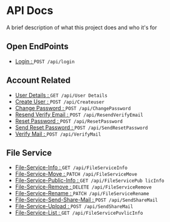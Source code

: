 
# API Docs

A brief description of what this project does and who it's for


## Open EndPoints

 - [Login : ](https://github.com/ZaidKhan43/APIDocs/blob/master/Login.md) ``` POST /api/login ```

## Account Related

 - [User Details : ](https://github.com/ZaidKhan43/APIDocs/blob/master/Accounts/user%20details.md) ``` GET /api/User Details ```
 - [Create User : ](https://github.com/ZaidKhan43/APIDocs/blob/master/Accounts/create.md) ``` POST /api/Createuser ```
 - [Change Password : ](https://github.com/ZaidKhan43/APIDocs/blob/master/Accounts/Change%20Password.md) ``` POST /api/ChangePassword ```
 - [Resend Verify Email : ](https://github.com/ZaidKhan43/APIDocs/blob/master/Accounts/Resend%20Verify%20Email.md) ``` POST /api/ResendVerifyEmail ```
 - [Reset Password : ](https://github.com/ZaidKhan43/APIDocs/blob/master/Accounts/Reset%20Password.md) ``` POST /api/ResetPassword ```
 - [Send Reset Password : ](https://github.com/ZaidKhan43/APIDocs/blob/master/Accounts/Send%20Password%20Reset.md) ``` POST /api/SendResetPassword ```
 - [Verify Mail : ](https://github.com/ZaidKhan43/APIDocs/blob/master/Accounts/Verify%20Mail.md) ``` POST /api/VerifyMail ```

## File Service

 - [File-Service-Info : ](https://github.com/ZaidKhan43/APIDocs/blob/master/File%20Service/File-Service-Info.md) ``` GET /api/FileServiceInfo ```
 - [File-Service-Move : ](https://github.com/ZaidKhan43/APIDocs/blob/master/File%20Service/File-Service-Move.md) ``` PATCH /api/FileServiceMove ```
 - [File-Service-Public-Info : ](https://github.com/ZaidKhan43/APIDocs/blob/master/File%20Service/File-Service-Public-Info.md) ```GET /api/FileServicePub licInfo ```
 - [File-Service-Remove : ](https://github.com/ZaidKhan43/APIDocs/blob/master/File%20Service/File-Service-Remove.md) ```DELETE /api/FileServiceRemove ```
 - [File-Service-Rename : ](https://github.com/ZaidKhan43/APIDocs/blob/master/File%20Service/File-Service-Rename.md) ```PATCH /api/FileServiceRename ```
 - [File-Service-Send-Share-Mail : ](https://github.com/ZaidKhan43/APIDocs/blob/master/File%20Service/File-Service-Send-Share-Mail%20(1).md) ```POST /api/SendShareMail ```
 - [File-Service-Upload : ](https://github.com/ZaidKhan43/APIDocs/blob/master/File%20Service/File-Service-Send-Share-Mail%20(1).md) ```POST /api/SendShareMail ```
 - [File-Service-List : ]() ```GET /api/FileServicePuvlicInfo ```
